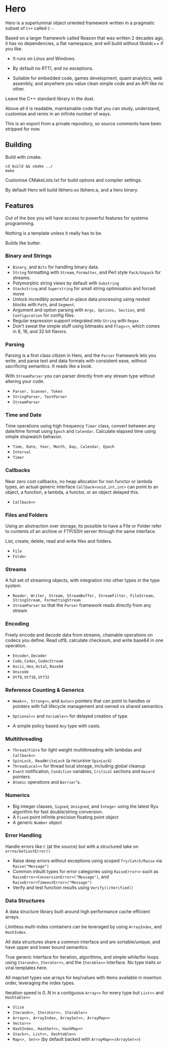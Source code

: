 # Hero


Hero is a superluminal object oriented framework written in a pragmatic subset of `C++` called `C--`

Based on a larger framework called Reason that was written 2 decades ago, it has no dependencies, a flat namespace, and will build without libstdc++ if you like.

- It runs on Linux and Windows.

- By default no RTTI, and no exceptions.

- Suitable for embedded code, games development, quant analytics, web assembly, and anywhere you value clean simple code and an API like no other.

Leave the C++ standard library in the dust.

Above all it is readable, maintainable code that you can study, understand, customise and remix in an infinite number of ways.

This is an export from a private repository, so source comments have been stripped for now.

## Building

Build with cmake.

```
cd build && cmake ../
make
```

Customise CMakeLists.txt for build options and compiler settings.

By default Hero will build libhero.so libhero.a, and a hero binary.

## Features

Out of the box you will have access to powerful features for systems programming.

Nothing is a template unless it really has to be.

Builds like butter.

### Binary and Strings

- `Binary`, and `Bits` for handling binary data.
- `String` formatting with `Stream`, `Formatter`, and Perl style `Pack/Unpack` for streams.
- Polymorphic string views by default with `Substring`
- `Stackstring` and `Superstring` for small string optimisation and forced move
- Unlock incredibly powerful in-place data processing using nested blocks with `Path`, and `Segment`.
- Argument and option parsing with `Args, Options, Section`, and `Configuration` for config files.
- Regular expression support integrated into `String` with `Regex`
- Don't sweat the simple stuff using bitmasks and `Flags<>`, which comes in 8, 16, and 32 bit flavors.

### Parsing

Parsing is a first class citizen in Hero, and the `Parser` framework lets you write, and parse text and data formats with consistent ease, without sacrificing semantics.  It reads like a book.

With `StreamParser` you can parser directly from any stream type without altering your code. 

- `Parser, Scanner, Token`
- `StringParser, TextParser`
- `StreamParser`

### Time and Date
Time operations using high frequency `Timer` class, convert between any date/time format using `Epoch` and `Calendar`.  Calculate elapsed time using simple stopwatch behavior.

- `Time, Date, Year, Month, Day, Calendar, Epoch`
- `Interval`
- `Timer`

### Callbacks

Near zero cost callbacks, no heap allocation for non functor or lambda types, an actual generic interface `Callback<void,int,int>` can point to an object, a function, a lambda, a functor, or an object delayed this.

- `Callback<>`

### Files and Folders
Using an abstraction over storage, its possible to have a File or Folder refer to contents of an archive or FTP/SSH server through the same interface.

List, create, delete, read and write files and folders.

- `File` 
- `Folder`


### Streams

A full set of streaming objects, with integration into other types in the type system.
- `Reader, Writer, Stream, StreamBuffer, StreamFilter, FileStream, StringStream, FormattingStream`
- `StreamParser` so that the `Parser` framework reads directly from any stream

### Encoding
Freely encode and decode data from streams, chainable operations on codecs you define.  Read utf8, calculate checksum, and write base64 in one operation.
- `Encoder`, `Decoder`
- `Code`, `Codec`, `CodecStream`
- `Ascii`, `Hex`, `Octal`, `Base64`
- `Unicode`
- `Utf8`, `Utf16`, `Utf32`

### Reference Counting & Generics
- `Weak<>, Strong<>`, and `Auto<>` pointers that can point to handles or pointers with full lifecycle management and owned vs shared semantics.

- `Optional<>` and `Variable<>` for delayed creation of type.
- A simple policy based `Any` type with casts.

### Multithreading

- `Thread/Fibre` for light weight multithreading with lambdas and `Callback<>`
- `SpinLock, ReadWriteLock` (a recursive `SpinLock`)
- `ThreadLocal<>` for thread local storage, including global cleanup
- `Event` notification, `Condition` variables, `Critical` sections and `Hazard` pointers.
- `Atomic` operations and `Barrier`'s.

### Numerics
- Big integer classes, `Signed`, `Unsigned`, and `Integer` using the latest Ryu algorithm for fast double/string conversion.
- A `Fixed` point infinite precision floating point object
- A generic `Number` object

### Error Handling

Handle errors like `C` (at the source) but with a structured take on `errno/GetLastError()`

- Raise deep errors without exceptions using scoped `Try/Catch/Raise` via `Raise("Message")`
- Common inbuilt types for error categories using `RaiseError<>` such as `RaiseError<ConversionError>("Message")`, and `RaiseError<TimeoutError>("Message")`
- Verify and test function results using `Verify()/Verified()`


### Data Structures

A data structure library built around high performance cache efficient arrays.  

Limitless multi-index containers can be leveraged by using `ArrayIndex`, and `HashIndex`.

All data structures share a common interface and are sortable/unique, and have upper and lower bound semantics.

True generic interface for iteration, algorithms, and simple while/for loops using `Iterand<>`, `Iterator<>`, and the `Iterable<>` interface.  No type traits or viral templates here.

All map/set types use arrays for key/values with items available in insertion order, leveraging the index types.

Iteration speed is 0..N in a contiguous `Array<>` for every type but `List<>` and `Hashtable<>`

- `Slice`
- `Iterand<>, Iterator<>, Iterable<>`
- `Array<>, ArrayIndex, ArraySet<>, ArrayMap<>`
- `Vector<>`
- `HashIndex, HashSet<>, HashMap<>`
- `Stack<>, List<>, Hashtable<>`
- `Map<>, Set<>` (by default backed with `ArrayMap<>/ArraySet<>`)
 

